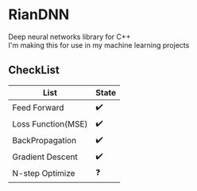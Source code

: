 # RianDNN
Deep neural networks library for C++ <br/>
I'm making this for use in my machine learning projects

## CheckList
| List | State |
|------|------|
| Feed Forward | :heavy_check_mark: |
| Loss Function(MSE) | :heavy_check_mark: |
| BackPropagation | :heavy_check_mark: |
| Gradient Descent | :heavy_check_mark: |
| N-step Optimize | :question: |

